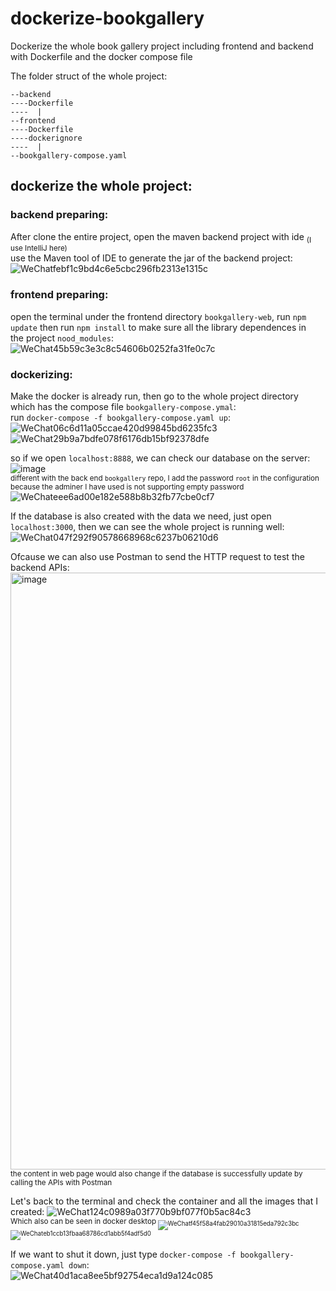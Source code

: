 # dockerize-bookgallery  
Dockerize the whole book gallery project including frontend and  backend with Dockerfile and the docker compose file

The folder struct of the whole project:  
```
--backend
----Dockerfile
----  |  
--frontend
----Dockerfile  
----dockerignore
----  |
--bookgallery-compose.yaml  
```

## dockerize the whole project:  
### backend preparing:
After clone the entire project, open the maven backend project with ide <sub>(I use IntelliJ here)</sub>  
use the Maven tool of IDE to generate the jar of the backend project:  
![WeChatfebf1c9bd4c6e5cbc296fb2313e1315c](https://github.com/LukeYu-RX78/dockerize-bookgallery/assets/116868785/2bd2a71a-38bd-49c6-860c-8d69eb864e40)  

### frontend preparing:
open the terminal under the frontend directory `bookgallery-web`, run `npm update` then run `npm install` to make sure all the library dependences in  
the project `nood_modules`:  
![WeChat45b59c3e3c8c54606b0252fa31fe0c7c](https://github.com/LukeYu-RX78/dockerize-bookgallery/assets/116868785/2a825830-2046-460e-8616-09ab56add04f)  

### dockerizing:
Make the docker is already run, then go to the whole project directory which has the compose file `bookgallery-compose.ymal`:  
run `docker-compose -f bookgallery-compose.yaml up`:  
![WeChat06c6d11a05ccae420d99845bd6235fc3](https://github.com/LukeYu-RX78/dockerize-bookgallery/assets/116868785/847b67fa-1dfa-4176-8bdf-242e40ab9fe3)  
![WeChat29b9a7bdfe078f6176db15bf92378dfe](https://github.com/LukeYu-RX78/dockerize-bookgallery/assets/116868785/747dacfd-2523-4f03-a88d-715c47e9557e)  

so if we open `localhost:8888`, we can check our database on the server:  
![image](https://github.com/LukeYu-RX78/dockerize-bookgallery/assets/116868785/af2d9308-cfe4-4d46-b7a5-ebe4ac15fbd9)  
<sub>different with the back end `bookgallery` repo, I add the password `root` in the configuration because the adminer I have used is not supporting empty password</sub>  
![WeChateee6ad00e182e588b8b32fb77cbe0cf7](https://github.com/LukeYu-RX78/dockerize-bookgallery/assets/116868785/e774065f-c5c6-4c7b-8fd7-377798f2c835)  

If the database is also created with the data we need, just open `localhost:3000`, then we can see the whole project is running well:
![WeChat047f292f90578668968c6237b06210d6](https://github.com/LukeYu-RX78/dockerize-bookgallery/assets/116868785/8f8a0326-3cd5-4809-9ca6-ff92d25e3c14)  

Ofcause we can also use Postman to send the HTTP request to test the backend APIs:
<img width="955" alt="image" src="https://github.com/LukeYu-RX78/dockerize-bookgallery/assets/116868785/7753d545-1274-4f84-9dca-66c0db4bab64">  
<sub>the content in web page would also change if the database is successfully update by calling the APIs with Postman<sub/>

Let's back to the terminal and check the container and all the images that I created:
![WeChat124c0989a03f770b9bf077f0b5ac84c3](https://github.com/LukeYu-RX78/dockerize-bookgallery/assets/116868785/88330a09-bc23-4d24-8786-7b4368f5967a)  
<sub>Which also can be seen in docker desktop<sub/>
![WeChatf45f58a4fab29010a31815eda792c3bc](https://github.com/LukeYu-RX78/dockerize-bookgallery/assets/116868785/b98019a5-2482-45bc-b67b-edd6161f25e1)  
![WeChateb1ccb13fbaa68786cd1abb5f4adf5d0](https://github.com/LukeYu-RX78/dockerize-bookgallery/assets/116868785/11dcb5c8-c716-40d8-8c4a-804a661aef3b)  

If we want to shut it down, just type `docker-compose -f bookgallery-compose.yaml down`:  
![WeChat40d1aca8ee5bf92754eca1d9a124c085](https://github.com/LukeYu-RX78/dockerize-bookgallery/assets/116868785/f42fbc55-e1b6-4931-8b2b-f76ced92d51e)







